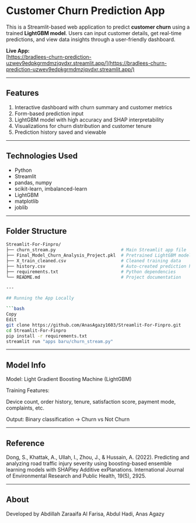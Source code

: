 # Customer Churn Prediction App

This is a Streamlit-based web application to predict **customer churn** using a trained **LightGBM model**. Users can input customer details, get real-time predictions, and view data insights through a user-friendly dashboard.

 **Live App:**  
[https://bradlees-churn-prediction-uzwev9edpkgrmdmzjqvdxr.streamlit.app/](https://bradlees-churn-prediction-uzwev9edpkgrmdmzjqvdxr.streamlit.app/)

---

## Features

1. Interactive dashboard with churn summary and customer metrics
2. Form-based prediction input
3. LightGBM model with high accuracy and SHAP interpretability
4. Visualizations for churn distribution and customer tenure
5. Prediction history saved and viewable
   
---

## Technologies Used

- Python
- Streamlit
- pandas, numpy
- scikit-learn, imbalanced-learn
- LightGBM
- matplotlib
- joblib
  
---

## Folder Structure

```bash
Streamlit-For-Finpro/
├── churn_stream.py                         # Main Streamlit app file
├── Final_Model_Churn_Analysis_Project.pkl  # Pretrained LightGBM model
├── X_train_cleaned.csv                     # Cleaned training data
├── history.csv                             # Auto-created prediction history
├── requirements.txt                        # Python dependencies
└── README.md                               # Project documentation

---

## Running the App Locally

```bash
Copy
Edit
git clone https://github.com/AnasAgazy1603/Streamlit-For-Finpro.git
cd Streamlit-For-Finpro
pip install -r requirements.txt
streamlit run "apps baru/churn_stream.py"
```
---

## Model Info

Model: Light Gradient Boosting Machine (LightGBM)

Training Features:

Device count, order history, tenure, satisfaction score, payment mode, complaints, etc.

Output: Binary classification → Churn vs Not Churn

---

## Reference

Dong, S., Khattak, A., Ullah, I., Zhou, J., & Hussain, A. (2022).
Predicting and analyzing road traffic injury severity using boosting-based ensemble learning models with SHAPley Additive exPlanations.
International Journal of Environmental Research and Public Health, 19(5), 2925.

---

## About

Developed by Abdillah Zaraaifa Al Farisa, Abdul Hadi, Anas Agazy
